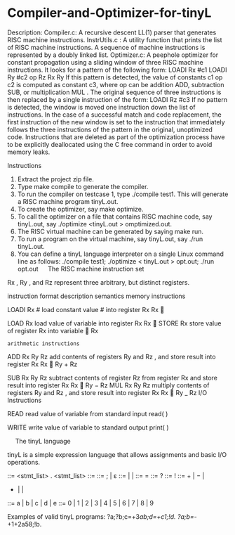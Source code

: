 Compiler-and-Optimizer-for-tinyL
================================

Description:
Compiler.c: A recursive descent LL(1) parser that generates RISC machine instructions. 
InstrUtils.c : A utility function that prints the list of RISC machine instructions. A sequence of machine instructions is represented by a doubly linked list. 
Optimizer.c:  A peephole optimizer for constant propagation using a sliding window of three RISC machine instructions. It looks for a pattern of the following form:
LOADI Rx #c1
LOADI Ry #c2
op Rz Rx Ry
If this pattern is detected, the value of constants c1 op c2 is computed as constant c3, where op can be addition ADD, subtraction SUB, or multiplication MUL . The original sequence of three instructions is then replaced by a single instruction of the form:
LOADI Rz #c3
If no pattern is detected, the window is moved one instruction down the list of instructions. In the case of a successful match and code replacement, the first instruction of the new window is set to the instruction that immediately follows the three instructions of the pattern in the original, unoptimized code. Instructions that are deleted as part of the optimization process have to be explicitly deallocated using the C free command in order to avoid memory leaks.

Instructions

1.  Extract the project zip file. 
2.	Type make compile to generate the compiler.
3.	To run the compiler on testcase 1, type ./compile test1. This will generate a RISC machine program tinyL.out.
4.	To create the optimizer, say make optimize.
5.	To call the optimizer on a file that contains RISC machine code, say tinyL.out, say ./optimize <tinyL.out > omptimized.out.
6.	The RISC virtual machine can be generated by saying make run. 
7.	To run a program on the virtual machine, say tinyL.out, say ./run tinyL.out.
8.	You can define a tinyL language interpreter on a single Linux command line as  follows:
./compile test1; ./optimize < tinyL.out > opt.out; ./run opt.out
 
The RISC machine instruction set

Rx , Ry , and Rz represent  three arbitrary, but distinct registers.

instruction format	description	semantics
	memory instructions	
		
LOADI Rx  #<const>	load constant value #<const> into register Rx	Rx    <const>

LOAD Rx  <id>	 load value of variable <id> into register Rx	Rx   <id>
STORE <id> Rx	store value of register Rx into variable <id>	<id>   Rx

	arithmetic instructions	
		
ADD Rx  Ry  Rz	add contents of registers Ry and Rz , and store result into register Rx
	Rx   Ry + Rz

SUB Rx  Ry  Rz	subtract contents of register Rz from register Rx   and store result into register Rx
	Rx    Ry − Rz
MUL Rx  Ry  Rz	multiply contents of registers Ry and Rz , and store result into register Rx
	Rx   Ry _ Rz
	I/O Instructions	
		
READ <id>	read value of variable <id> from standard input	read( <id> )

WRITE <id>	write value of variable <id> to standard output	print( <id> )


 
The tinyL language

tinyL is a simple expression language that allows assignments and basic I/O operations.

<program>	::=	<stmt_list> .
<stmt_list>	::=	<stmt> <morestmts>
<morestmts>	::=	; <stmt list> | ε
<stmt>	::=	<assign> | <read> | <print>
<assign>	::=	<variable> = <expr>
<read>	::=	? <variable>
<print>	::=	! <variable>
<expr>	::=	+ <expr> <expr>  |
− <expr> <expr>  |
* <expr> <expr>  |
<variable>  |
<digit>
<variable>	::=	a | b | c | d | e
<digit>	::=	0 | 1 | 2 | 3 | 4 | 5 | 6 | 7 | 8 | 9

Examples of valid tinyL programs:
?a;?b;c=+3*ab;d=+c1;!d.
?a;b=-*+1+2a58;!b.

